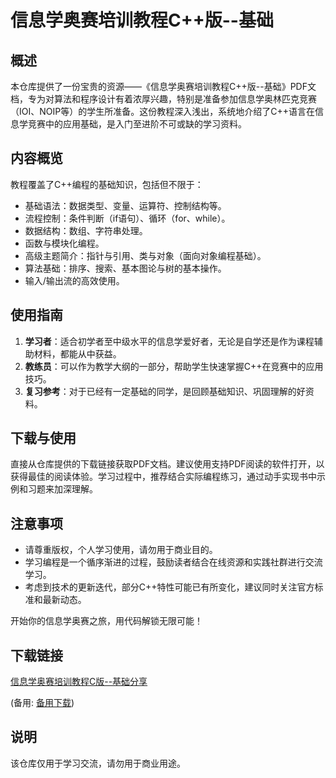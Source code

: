 # 信息学奥赛培训教程C++版--基础

## 概述

本仓库提供了一份宝贵的资源——《信息学奥赛培训教程C++版--基础》PDF文档，专为对算法和程序设计有着浓厚兴趣，特别是准备参加信息学奥林匹克竞赛（IOI、NOIP等）的学生所准备。这份教程深入浅出，系统地介绍了C++语言在信息学竞赛中的应用基础，是入门至进阶不可或缺的学习资料。

## 内容概览

教程覆盖了C++编程的基础知识，包括但不限于：
- 基础语法：数据类型、变量、运算符、控制结构等。
- 流程控制：条件判断（if语句）、循环（for、while）。
- 数据结构：数组、字符串处理。
- 函数与模块化编程。
- 高级主题简介：指针与引用、类与对象（面向对象编程基础）。
- 算法基础：排序、搜索、基本图论与树的基本操作。
- 输入/输出流的高效使用。

## 使用指南

1. **学习者**：适合初学者至中级水平的信息学爱好者，无论是自学还是作为课程辅助材料，都能从中获益。
2. **教练员**：可以作为教学大纲的一部分，帮助学生快速掌握C++在竞赛中的应用技巧。
3. **复习参考**：对于已经有一定基础的同学，是回顾基础知识、巩固理解的好资料。

## 下载与使用

直接从仓库提供的下载链接获取PDF文档。建议使用支持PDF阅读的软件打开，以获得最佳的阅读体验。学习过程中，推荐结合实际编程练习，通过动手实现书中示例和习题来加深理解。

## 注意事项

- 请尊重版权，个人学习使用，请勿用于商业目的。
- 学习编程是一个循序渐进的过程，鼓励读者结合在线资源和实践社群进行交流学习。
- 考虑到技术的更新迭代，部分C++特性可能已有所变化，建议同时关注官方标准和最新动态。

开始你的信息学奥赛之旅，用代码解锁无限可能！

## 下载链接
[信息学奥赛培训教程C版--基础分享](https://pan.quark.cn/s/905d891e2136) 

(备用: [备用下载](https://pan.baidu.com/s/1msmzsusM8_xAmAx-Of_evQ?pwd=1234))

## 说明

该仓库仅用于学习交流，请勿用于商业用途。
